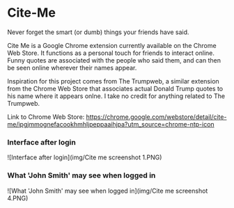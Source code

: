 # Cite-Me
Never forget the smart (or dumb) things your friends have said.

Cite Me is a Google Chrome extension currently available on the Chrome Web Store. It functions as a personal touch for friends to interact online. Funny quotes are associated with the people who said them, and can then be seen online wherever their names appear.

Inspiration for this project comes from The Trumpweb, a similar extension from the Chrome Web Store that associates actual Donald Trump quotes to his name where it appears onlne. I take no credit for anything related to The Trumpweb.

Link to Chrome Web Store: https://chrome.google.com/webstore/detail/cite-me/ipgjmmognefacookhmhljpeppaaihjpa?utm_source=chrome-ntp-icon
### Interface after login
![Interface after login](img/Cite me screenshot 1.PNG)

### What 'John Smith' may see when logged in
![What 'John Smith' may see when logged in](img/Cite me screenshot 4.PNG)
